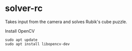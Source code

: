 # solver-rc
Takes input from the camera and solves Rubik's cube puzzle.

Install OpenCV
```
sudo apt update
sudo apt install libopencv-dev
```